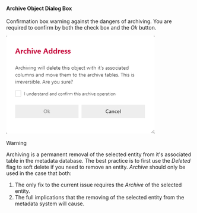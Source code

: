 #### Archive Object Dialog Box

Confirmation box warning against the dangers of archiving.  You are required to confirm by both the check box and the *Ok* button.

![Archive Object Dialog Box -mtb-20-border-image](images/bimlflex-app-dialog-archive-object-single.png "Archive Object Dialog Box")

>[!WARNING]
> Archiving is a permanent removal of the selected entity from it's associated table in the metadata database.  The best practice is to first use the *Deleted* flag to soft delete if you need to remove an entity.  *Archive* should only be used in the case that both:
>
> 1. The only fix to the current issue requires the *Archive* of the selected entity.
> 2. The full implications that the removing of the selected entity from the metadata system will cause.
